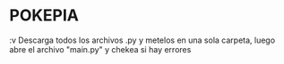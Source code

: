 # POKEPIA
:v
Descarga todos los archivos .py y metelos en una sola carpeta, luego abre el archivo "main.py" y chekea si hay errores
